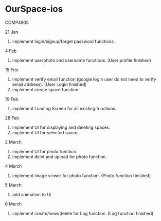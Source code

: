 # OurSpace-ios
 COMP4905

21 Jan
1. implement login/signup/forget password functions.

4 Feb
1. implement userphoto and username functions. (User profile finished)

15 Feb
1. implement verify email function (google login user do not need to verify email address). (User Login finished)
2. implement create space function.

19 Feb
1. implement Loading Screen for all existing functions.

28 Feb
1. implement UI for displaying and deleting spaces.
2. implement UI for selected space.

2 March
1. implement UI for photo function.
2. implement delet and upload for photo function.

4 March
1. implement image viewer for photo function. (Photo function finished)

5 March
1. add animation to UI

6 March
1. implement create/view/delete for Log function. (Log function finished)
